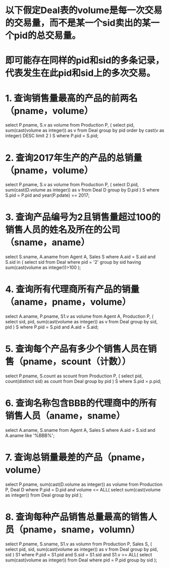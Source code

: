 # 以下假定Deal表的volume是每一次交易的交易量，而不是某一个sid卖出的某一个pid的总交易量。
# 即可能存在同样的pid和sid的多条记录，代表发生在此pid和sid上的多次交易。

# 1. 查询销售量最高的产品的前两名（pname，volume）
select P.pname, S.v as volume from Production P, (
  select pid, sum(cast(volume as integer)) as v from Deal
  group by pid
  order by cast(v as integer) DESC
  limit 2
) S
where P.pid = S.pid;

# 2. 查询2017年生产的产品的总销量（pname，volume）
select P.pname, S.v as volume from Production P, (
  select D.pid, sum(cast(D.volume as integer)) as v from Deal D
  group by D.pid
) S
where S.pid = P.pid and year(P.pdate) == 2017;

# 3. 查询产品编号为2且销售量超过100的销售人员的姓名及所在的公司（sname，aname）
select S.sname, A.aname from Agent A, Sales S
where A.aid = S.aid and S.sid in (
  select sid from Deal 
  where pid = '2'
  group by sid
  having sum(cast(volume as integer))>100
);

# 4. 查询所有代理商所有产品的销量（aname，pname，volume）
select A.aname, P.pname, S1.v as volume from Agent A, Production P, (
  select sid, pid, sum(cast(volume as integer)) as v from Deal
  group by sid, pid
) S
where P.pid = S.pid and A.aid = S.aid;

# 5. 查询每个产品有多少个销售人员在销售（pname，scount（计数））
select P.pname, S.count as scount from Production P, (
  select pid, count(distinct sid) as count from Deal
  group by pid
) S
where S.pid = p.pid;

# 6. 查询名称包含BBB的代理商中的所有销售人员（aname，sname）
select A.aname, S.sname from Agent A, Sales S
where A.aid = S.sid and A.aname like '%BBB%';

# 7. 查询总销量最差的产品（pname，volume）
select P.pname, sum(cast(D.volume as integer)) as volume from Production P, Deal D
where P.pid = D.pid and volume <= ALL(
  select sum(cast(volume as integer)) from Deal
  group by pid
);

# 8. 查询每种产品销售总量最高的销售人员（pname，sname，volumn）
select P.pname, S.sname, S1.v as volumn from Production P, Sales S, (
  select pid, sid, sum(cast(volume as integer)) as v from Deal
  group by pid, sid
) S1
where P.pid = S1.pid and S.sid = S1.sid and S1.v >= ALL(
  select sum(cast(volume as integer)) from Deal
  where pid = P.pid
  group by sid
);